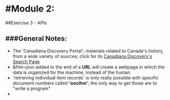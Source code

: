 #Module 2:
=======
##Exercise 3 - APIs

###General Notes:
--------------
* The 'Canadiana Discovery Portal'; materials related to Canada's history, from a wide variety of sources; click for its [Canadiana Discovery's Search Page](http://search.canadiana.ca/)
* &fmt=json added to the end of a **URL** will create a webpage in which the data is organized for the machine, instead of the human
* 'retrieving individual item records' is only really possible with specific document numbers called **'oocihm'**; the only way to get those are to "write a program"
*

